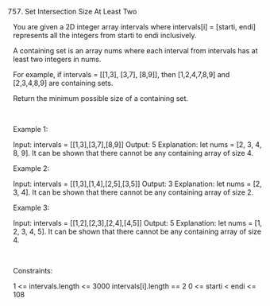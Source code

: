 757. Set Intersection Size At Least Two

You are given a 2D integer array intervals where intervals[i] = [starti, endi] represents all the integers from starti to endi inclusively.

A containing set is an array nums where each interval from intervals has at least two integers in nums.

For example, if intervals = [[1,3], [3,7], [8,9]], then [1,2,4,7,8,9] and [2,3,4,8,9] are containing sets.

Return the minimum possible size of a containing set.

 

Example 1:

Input: intervals = [[1,3],[3,7],[8,9]]
Output: 5
Explanation: let nums = [2, 3, 4, 8, 9].
It can be shown that there cannot be any containing array of size 4.


Example 2:

Input: intervals = [[1,3],[1,4],[2,5],[3,5]]
Output: 3
Explanation: let nums = [2, 3, 4].
It can be shown that there cannot be any containing array of size 2.


Example 3:

Input: intervals = [[1,2],[2,3],[2,4],[4,5]]
Output: 5
Explanation: let nums = [1, 2, 3, 4, 5].
It can be shown that there cannot be any containing array of size 4.


 

Constraints:

1 <= intervals.length <= 3000
intervals[i].length == 2
0 <= starti < endi <= 108